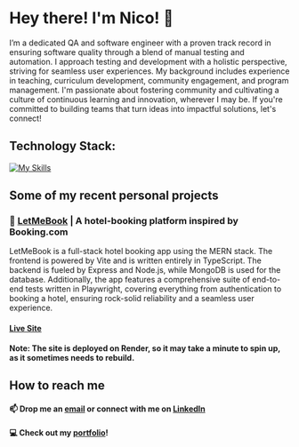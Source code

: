 # Hey there! I'm Nico! 👋

I’m a dedicated QA and software engineer with a proven track record in ensuring software quality through a blend of manual testing and automation. I approach testing and development with a holistic perspective, striving for seamless user experiences. My background includes experience in teaching, curriculum development, community engagement, and program management. I'm passionate about fostering community and cultivating a culture of continuous learning and innovation, wherever I may be. If you're committed to building teams that turn ideas into impactful solutions, let's connect!

## Technology Stack:
[![My Skills](https://skillicons.dev/icons?i=js,ts,py,react,nextjs,vite,nodejs,express,mongodb,postgres,mysql,cypress,selenium,postman,tailwind,figma&perline=8)](https://skillicons.dev)
<div>
</div>

## Some of my recent personal projects

### 🏨 [LetMeBook](https://github.com/nicogarbaccio/hotel-booking-app) | A hotel-booking platform inspired by Booking.com
LetMeBook is a full-stack hotel booking app using the MERN stack. The frontend is powered by Vite and is written entirely in TypeScript. The backend is fueled by Express and Node.js, while MongoDB is used for the database. Additionally, the app features a comprehensive suite of end-to-end tests written in Playwright, covering everything from authentication to booking a hotel, ensuring rock-solid reliability and a seamless user experience.
#### [Live Site](https://letmebook.onrender.com/)
**Note: The site is deployed on Render, so it may take a minute to spin up, as it sometimes needs to rebuild.** 

## How to reach me
#### 📫  Drop me an [email](mailto:garbaccio20@gmail.com) or connect with me on [LinkedIn](https://www.linkedin.com/in/nicogarbaccio/)
#### 💻 Check out my [portfolio](https://portfolio-nicogarbaccio.vercel.app/)!
